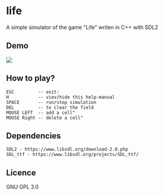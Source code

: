 # life
A simple simulator of the game "Life" writen in C++ with SDL2

## Demo
![](preview.gif)

## How to play?

```
ESC         -- exit:
H           -- viev/hide this help-manual
SPACE       -- run/stop simulation
DEL         -- to clear the field
MOUSE LEFT  -- add a cell"
MOUSE Right -- delete a cell"
```


## Dependencies

```
SDL2 - https://www.libsdl.org/download-2.0.php
SDL_ttf - https://www.libsdl.org/projects/SDL_ttf/ 
```

## Licence

GNU GPL 3.0